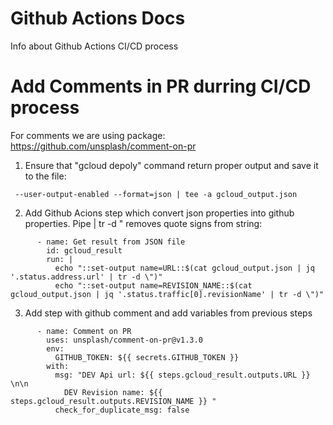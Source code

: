 # Github Actions Docs

Info about Github Actions CI/CD process

# Add Comments in PR durring CI/CD process

For comments we are using package:
https://github.com/unsplash/comment-on-pr

1. Ensure that "gcloud depoly" command return proper output and save it to the file:

```
 --user-output-enabled --format=json | tee -a gcloud_output.json
```

2. Add Github Acions step which convert json properties into github properties. Pipe | tr -d \" removes quote signs from string:

```
      - name: Get result from JSON file
        id: gcloud_result
        run: |
          echo "::set-output name=URL::$(cat gcloud_output.json | jq '.status.address.url' | tr -d \")"
          echo "::set-output name=REVISION_NAME::$(cat gcloud_output.json | jq '.status.traffic[0].revisionName' | tr -d \")"
```

3. Add step with github comment and add variables from previous steps

```
      - name: Comment on PR
        uses: unsplash/comment-on-pr@v1.3.0
        env:
          GITHUB_TOKEN: ${{ secrets.GITHUB_TOKEN }}
        with:
          msg: "DEV Api url: ${{ steps.gcloud_result.outputs.URL }} \n\n
            DEV Revision name: ${{ steps.gcloud_result.outputs.REVISION_NAME }} "
          check_for_duplicate_msg: false
```
